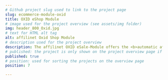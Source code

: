 ```yaml
---
# Github project slug used to link to the project page
slug: ecommerce-module-oxid
title: OXID eShop Module
# image used for the project overview (see assets/img folder)
img: header_800_Oxid.jpg
# text for HTML alt tag
alt: affilinet Oxid Shop Module
# description used for the project overview
description: The affilinet OXID eSale-Module offers the <b>automatic affiliate tracking integration in your web shop</b> without the need of custom integration efforts. 
# published: the project is only shown on the project overview page if set to true
published: true
# position: used for sorting the projects on the overview page 
position: 7

---
```

